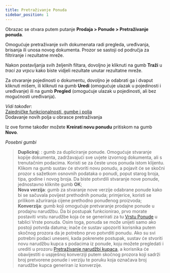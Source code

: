 ```yaml
---
title: Pretraživanje Ponuda
sidebar_position: 1
---
```


Obrazac se otvara putem putanje **Prodaja > Ponude > Pretraživanje ponuda**.

Omogućuje pretraživanje svih dokumenata radi pregleda, uređivanja, brisanja ili unosa novog dokumenta. Prozor se sastoji od područja za filtriranje i rezultatne mreže.

Nakon postavljanja svih željenih filtara, dovoljno je kliknuti na gumb **Traži** u *traci za vrpcu* kako biste vidjeli rezultate unutar rezultatne mreže.

Za otvaranje pojedinosti o dokumentu, dovoljno je odabrati ga i dvaput kliknuti mišem, ili kliknuti na gumb **Uredi** (omogućuje ulazak u pojedinosti i uređivanje) ili na gumb **Pregled** (omogućuje ulazak u pojedinosti, ali bez mogućnosti uređivanja).

*Vidi također*:     
[Zajedničke funkcionalnosti, gumbe i polja](/docs/guide/common)              
Dodavanje novih polja u obrasce pretraživanja    

Iz ove forme također možete **Kreirati novu ponudu** pritiskom na gumb **Novo**. 

*Posebni gumbi*
> **Dupliciraj**: : gumb za dupliciranje ponude. Omogućuje stvaranje kopije dokumenta, zadržavajući sve uvjete izvornog dokumenta, ali s trenutačnim podacima. Koristi se za česte unos ponuda istom klijentu. Klikom na gumb sustav će stvoriti novu ponudu, a pojavit će se skočni prozor s sažetkom osnovnih podataka o ponudi, poput starog broja, tipa, godine i novog broja. Da biste potvrdili stvaranje nove ponude, jednostavno kliknite gumb **OK**;    
> **Nova verzija**: gumb za stvaranje nove verzije odabrane ponude kako bi se sačuvala povijest prethodnih ponuda; primjerice, koristi se prilikom ažuriranja cijene prethodno ponuđenog proizvoda;       
> **Konverzija**: gumb koji omogućuje pretvaranje prodajne ponude u prodajnu narudžbu. Da bi postupak funkcionirao, prvo morate postaviti vrstu narudžbe koja će se generirati za tu [Vrstu Ponude](/docs/configurations/tables/sales/sales-offer-type) u tablici Vrste ponuda. Osim toga, ponuda se može unijeti samo ako postoji potvrda datuma; inače će sustav upozoriti korisnika putem skočnog prozora da je potrebno prvo potvrditi ponudu. Ako su svi potrebni podaci uneseni, kada pokrenete postupak, sustav će stvoriti novu narudžbu kupca s podacima iz ponude, koju možete pregledati i urediti u prozoru [Pretraživanje narudžbi kupaca](/docs/sales/sales-orders/search-sales-orders), a korisnika će obavijestiti o uspješnoj konverziji putem skočnog prozora koji sadrži broj pretvorene ponude i verziju te poruku koja označava broj narudžbe kupca generiran iz konverzije.